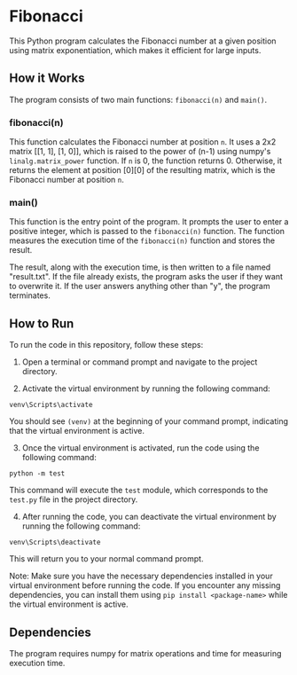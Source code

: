 # Fibonacci

This Python program calculates the Fibonacci number at a given position using matrix exponentiation, which makes it efficient for large inputs.

## How it Works

The program consists of two main functions: `fibonacci(n)` and `main()`.

### fibonacci(n)

This function calculates the Fibonacci number at position `n`. It uses a 2x2 matrix [[1, 1], [1, 0]], which is raised to the power of (n-1) using numpy's `linalg.matrix_power` function. If `n` is 0, the function returns 0. Otherwise, it returns the element at position [0][0] of the resulting matrix, which is the Fibonacci number at position `n`.

### main()

This function is the entry point of the program. It prompts the user to enter a positive integer, which is passed to the `fibonacci(n)` function. The function measures the execution time of the `fibonacci(n)` function and stores the result. 

The result, along with the execution time, is then written to a file named "result.txt". If the file already exists, the program asks the user if they want to overwrite it. If the user answers anything other than "y", the program terminates.

## How to Run 

To run the code in this repository, follow these steps:

1. Open a terminal or command prompt and navigate to the project directory.

2. Activate the virtual environment by running the following command: 

```
venv\Scripts\activate

```

You should see `(venv)` at the beginning of your command prompt, indicating that the virtual environment is active.

3. Once the virtual environment is activated, run the code using the following command:

```
python -m test

```

This command will execute the `test` module, which corresponds to the `test.py` file in the project directory.

4. After running the code, you can deactivate the virtual environment by running the following command:

```
venv\Scripts\deactivate

```
This will return you to your normal command prompt.

Note: Make sure you have the necessary dependencies installed in your virtual environment before running the code. If you encounter any missing dependencies, you can install them using `pip install <package-name>` while the virtual environment is active.

## Dependencies

The program requires numpy for matrix operations and time for measuring execution time.
